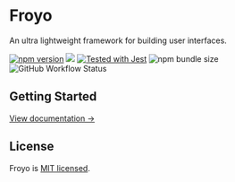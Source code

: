 # Froyo

An ultra lightweight framework for building user interfaces.

<p>
    <a href="https://www.npmjs.com/package/froyojs"><img src="https://img.shields.io/npm/v/froyojs.svg?style=flat" alt="npm version"></a>
    <a href="#license"><img src="https://img.shields.io/github/license/sourcerer-io/hall-of-fame.svg"></a>
    <a href="https://github.com/facebook/jest"><img src="https://img.shields.io/badge/tested_with-jest-99424f.svg" alt="Tested with Jest"></a>
    <img alt="npm bundle size" src="https://img.shields.io/bundlephobia/minzip/froyojs">
    <img alt="GitHub Workflow Status" src="https://img.shields.io/github/actions/workflow/status/marksmccann/froyo/node.js.yml">
</p>

## Getting Started

[View documentation →](https://marksmccann.github.io/froyo/)

## License

Froyo is [MIT licensed](./LICENSE).

